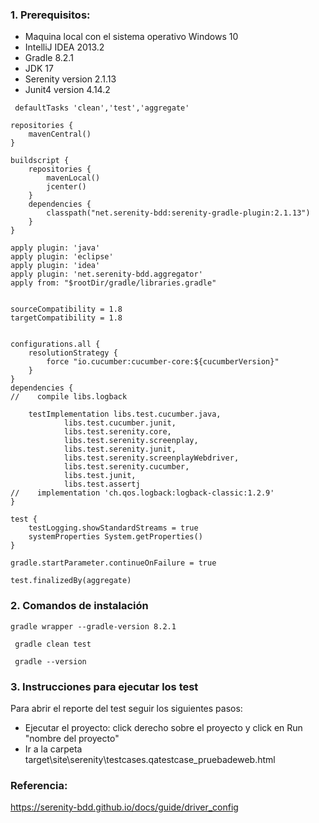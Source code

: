 ### 1. Prerequisitos:
- Maquina local con el sistema operativo Windows 10
- IntelliJ IDEA 2013.2
- Gradle 8.2.1
- JDK 17
- Serenity version 2.1.13
- Junit4 version 4.14.2

```
 defaultTasks 'clean','test','aggregate'

repositories {
    mavenCentral()
}

buildscript {
    repositories {
        mavenLocal()
        jcenter()
    }
    dependencies {
        classpath("net.serenity-bdd:serenity-gradle-plugin:2.1.13")
    }
}

apply plugin: 'java'
apply plugin: 'eclipse'
apply plugin: 'idea'
apply plugin: 'net.serenity-bdd.aggregator'
apply from: "$rootDir/gradle/libraries.gradle"


sourceCompatibility = 1.8
targetCompatibility = 1.8


configurations.all {
    resolutionStrategy {
        force "io.cucumber:cucumber-core:${cucumberVersion}"
    }
}
dependencies {
//    compile libs.logback

    testImplementation libs.test.cucumber.java,
            libs.test.cucumber.junit,
            libs.test.serenity.core,
            libs.test.serenity.screenplay,
            libs.test.serenity.junit,
            libs.test.serenity.screenplayWebdriver,
            libs.test.serenity.cucumber,
            libs.test.junit,
            libs.test.assertj
//    implementation 'ch.qos.logback:logback-classic:1.2.9'
}

test {
    testLogging.showStandardStreams = true
    systemProperties System.getProperties()
}

gradle.startParameter.continueOnFailure = true

test.finalizedBy(aggregate)
```

### 2. Comandos de instalación
```
gradle wrapper --gradle-version 8.2.1

```
```
 gradle clean test  
```
```
 gradle --version
```

### 3. Instrucciones para ejecutar los test
Para abrir el reporte del test seguir los siguientes pasos:
- Ejecutar el proyecto: click derecho sobre el proyecto y click en Run "nombre del proyecto"
- Ir a la carpeta target\site\serenity\testcases.qatestcase_pruebadeweb.html

### Referencia: 
https://serenity-bdd.github.io/docs/guide/driver_config
